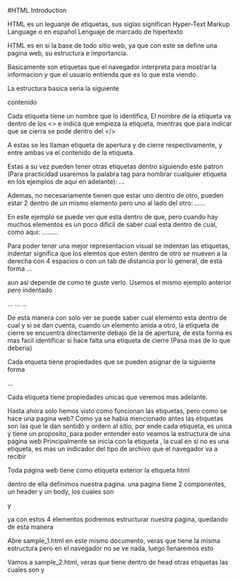 #HTML Introduction

HTML es un leguanje de etiquetas, sus siglas significan Hyper-Text Markup Language o en español 
Lenguaje de marcado de hipertexto

HTML es en si la base de todo sitio web, ya que con este se define una pagina web, su estructura e importancia.

Basicamente son etiquetas que el navegador interpreta para mostrar la informacion y que el usuario entienda que es lo que esta viendo.

La estructura basica seria la siguiente

<Etiqueta> contenido </Etiqueta>

Cada etiqueta tiene un nombre que lo identifica, El nombre de la etiqueta va dentro de los <> e indica que empieza la etiqueta, mientras que para indicar que se cierra se pode dentro del </>

A estas se les llaman etiqueta de apertura y de cierre respectivamente, y entre ambas va el contenido de la etiqueta.

Estas a su vez pueden tener otras etiquetas dentro siguiendo este patron (Para practicidad usaremos la palabra tag para nombrar cualquier etiqueta en los ejemplos de aqui en adelante):
<tag><tag>...</tag></tag>

Ademas, no necesariamente tienen que estar uno dentro de otro, pueden estar 2 dentro de un mismo elemento pero uno al lado del otro:
<tag><tag>...</tag><tag>...</tag></tag>

En este ejemplo se puede ver que esta dentro de que, pero cuando hay muchos elementos es un poco dificil de saber cual esta dentro de cual, como aqui:
<tag><tag>...</tag><tag><tag><tag>...</tag><tag>...</tag></tag></tag></tag>

Para poder tener una mejor representacion visual se indentan las etiquetas, indentar significa que los elemtos que esten dentro de otro se mueven a la derecha con 4 espacios o con un tab de distancia por lo general, de esta forma
<tag>
    <tag>...</tag>
</tag>

aun asi depende de como te guste verlo.
Usemos el mismo ejemplo anterior pero indentado

<tag>
    <tag>...</tag>
    <tag>
        <tag>
            <tag>...</tag>
            <tag>...</tag>
        </tag>
    </tag>
</tag>

De esta manera con solo ver se puede saber cual elemento esta dentro de cual y si se dan cuenta, cuando un elemento anida a otro, la etiqueta de cierre se encuentra directamente debajo de la de apertura, de esta forma es mas facil identificar si hace falta una etiqueta de cierre (Pasa mas de lo que deberia)

Cada etqueta tiene propiedades que se pueden asignar de la siguiente forma

<tag propiedad="lo que quieres poner">...</tag>

Cada etiqueta tiene propiedades unicas que veremos mas adelante.

Hasta ahora solo hemos visto como funcionan las etiquetas, pero como se hace una pagina web?
Como ya se habia mencionado antes las etiquetas son las que le dan sentido y ordern al sitio, por ende cada etiqueta, es unica y tiene un proposito, para poder entender esto veamos la estructura de una pagina web
Principalmente se inicia con la etiqueta <!DOCTYPE html>, la cual en si no es una etiqueta, es mas un indicador del tipo de archivo que el navegador  va a recibir

Toda pagina web tiene como etiqueta exterior la etiqueta html

<html></html>

dentro de ella definimos nuestra pagina. una pagina tiene 2 componentes, un header y un body, los cuales son
<head></head> y <body></body>

ya con estos 4 elementos podremos estructurar nuestra pagina, quedando de esta manera

<!DOCTYPE html>
<html>
    <head></head>
    <body></body>
</html>

Abre sample_1.html en este mismo documento, veras que tiene la misma estructura pero en el navegador no se ve nada, luego llenaremos esto

Vamos a sample_2.html, veras que tiene dentro de head otras etiquetas las cuales son <meta> y <title>
<meta> es una etiqeuta que sirve para dar informacion al navegador de como comportarse
y <title>, como su nombre indica, le da el titulo a la pagina